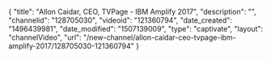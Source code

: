 {
    "title": "Allon Caidar, CEO, TVPage - IBM Amplify 2017",
    "description": "",
    "channelid": "128705030",
    "videoid": "121360794",
    "date_created": "1496439981",
    "date_modified": "1507139009",
    "type": "captivate",
    "layout": "channelVideo",
    "url": "\/new-channel\/allon-caidar-ceo-tvpage-ibm-amplify-2017\/128705030-121360794"
}